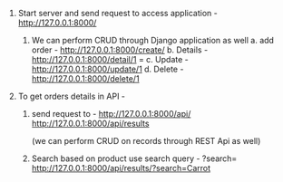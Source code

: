 1. Start server and send request to access application - http://127.0.0.1:8000/ 
    1) We can perform CRUD through Django application as well 
        a. add order - http://127.0.0.1:8000/create/
        b. Details - http://127.0.0.1:8000/detail/1  = <pass pk>
        c. Update - http://127.0.0.1:8000/update/1
        d. Delete - http://127.0.0.1:8000/delete/1

2. To get orders details in API - 
    1) send request to - http://127.0.0.1:8000/api/
                         http://127.0.0.1:8000/api/results
        
        (we can perform CRUD on records through REST Api as well)

    2) Search based on product use search query - ?search=<Product name>
        http://127.0.0.1:8000/api/results/?search=Carrot
    